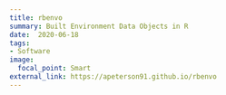 ```yaml
---
title: rbenvo
summary: Built Environment Data Objects in R
date:  2020-06-18
tags:
- Software
image:
  focal_point: Smart
external_link: https://apeterson91.github.io/rbenvo
---
```


